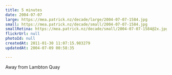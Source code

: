 ```yaml
---
title: 5 minutes
date: 2004-07-07
large: https://mea.patrick.nz/decade/large/2004-07-07-1584.jpg
small: https://mea.patrick.nz/decade/small/2004-07-07-1584.jpg
smallRetina: https://mea.patrick.nz/decade/small/2004-07-07-1584@2x.jpg
flickrUrl: null
photoId: null
createdAt: 2011-01-30 11:07:15.983279
updatedAt: 2004-07-09 00:58:35

---
```

Away from Lambton Quay
